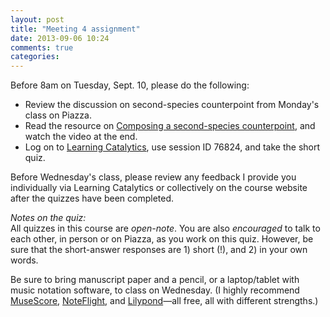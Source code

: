 ```yaml
---
layout: post
title: "Meeting 4 assignment"
date: 2013-09-06 10:24
comments: true
categories: 
---
```


Before 8am on Tuesday, Sept. 10, please do the following:

- Review the discussion on second-species counterpoint from Monday's class on Piazza.  
- Read the resource on [Composing a second-species counterpoint](http://kris.shaffermusic.com/musicianship/secondSpecies.html), and watch the video at the end.  
- Log on to [Learning Catalytics](http://learningcatalytics.com), use session ID 76824, and take the short quiz.  

Before Wednesday's class, please review any feedback I provide you individually via Learning Catalytics or collectively on the course website after the quizzes have been completed.

*Notes on the quiz:*  
All quizzes in this course are *open-note*. You are also *encouraged* to talk to each other, in person or on Piazza, as you work on this quiz. However, be sure that the short-answer responses are 1) short (!), and 2) in your own words.

Be sure to bring manuscript paper and a pencil, or a laptop/tablet with music notation software, to class on Wednesday. (I highly recommend [MuseScore](http://www.musescore.org), [NoteFlight](http://www.noteflight.com), and [Lilypond](http://www.lilypond.org)—all free, all with different strengths.)